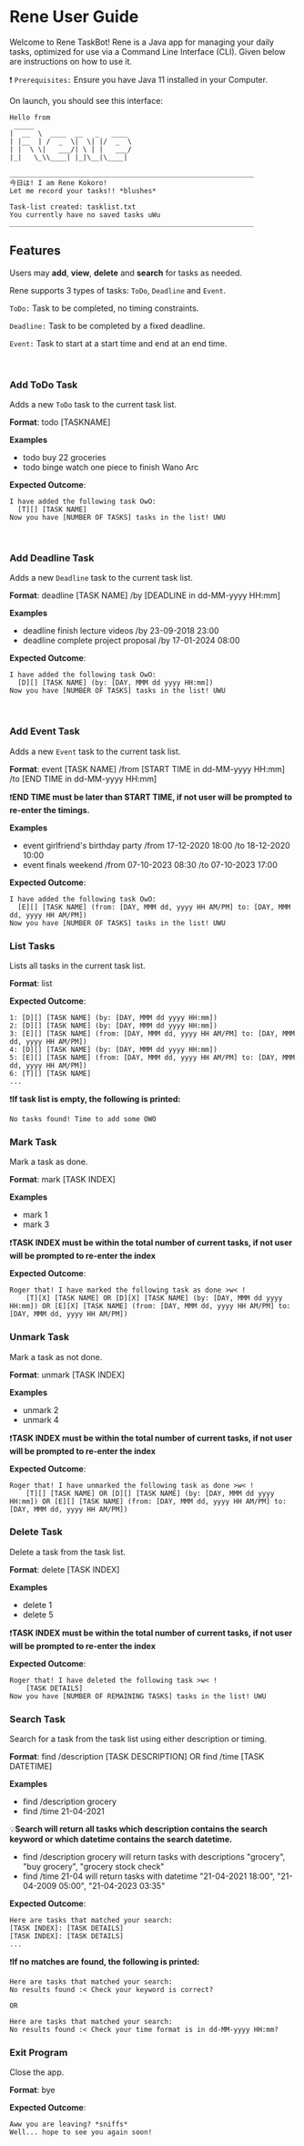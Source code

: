 # Rene User Guide

Welcome to Rene TaskBot!
Rene is a Java app for managing your daily tasks, optimized for use via a Command Line Interface (CLI). Given below are instructions on how to use it.


❗ `Prerequisites:` Ensure you have Java 11 installed in your Computer.

On launch, you should see this interface:

    Hello from
     _____ 
    |  __  \  ____  __   _   ____ 
    | |__  | /  _  \|  \| |/  _  \
    | |  \ \|   ___/| \ | |   ___/
    |_|   \_\\____| |_|\__|\____|

    ____________________________________________________________
    今日は! I am Rene Kokoro!
    Let me record your tasks!! *blushes*

    Task-list created: tasklist.txt
    You currently have no saved tasks uWu
    ____________________________________________________________

## Features
Users may **add**, **view**, **delete** and **search** for tasks as needed.

Rene supports 3 types of tasks: `ToDo`, `Deadline` and `Event`.

`ToDo:` Task to be completed, no timing constraints.

`Deadline:` Task to be completed by a fixed deadline.

`Event:` Task to start at a start time and end at an end time.

<br/>

### Add ToDo Task
Adds a new `ToDo` task to the current task list.

**Format**: todo [TASKNAME]

**Examples**

- todo buy 22 groceries
- todo binge watch one piece to finish Wano Arc

**Expected Outcome**:

    I have added the following task OwO:
      [T][] [TASK NAME]
    Now you have [NUMBER OF TASKS] tasks in the list! UWU

<br/>

### Add Deadline Task
Adds a new `Deadline` task to the current task list.

**Format**: deadline [TASK NAME] /by [DEADLINE in dd-MM-yyyy HH:mm]

**Examples**

- deadline finish lecture videos /by 23-09-2018 23:00
- deadline complete project proposal /by 17-01-2024 08:00

**Expected Outcome**:

    I have added the following task OwO:
      [D][] [TASK NAME] (by: [DAY, MMM dd yyyy HH:mm])
    Now you have [NUMBER OF TASKS] tasks in the list! UWU

<br/>

### Add Event Task
Adds a new `Event` task to the current task list.

**Format**: event [TASK NAME] /from [START TIME in dd-MM-yyyy HH:mm] /to [END TIME in dd-MM-yyyy HH:mm]

❗**END TIME must be later than START TIME, if not user will be prompted to re-enter the timings.**

**Examples**

- event girlfriend's birthday party /from 17-12-2020 18:00 /to 18-12-2020 10:00
- event finals weekend /from 07-10-2023 08:30 /to 07-10-2023 17:00

**Expected Outcome**:

    I have added the following task OwO:
      [E][] [TASK NAME] (from: [DAY, MMM dd, yyyy HH AM/PM] to: [DAY, MMM dd, yyyy HH AM/PM])
    Now you have [NUMBER OF TASKS] tasks in the list! UWU

### List Tasks
Lists all tasks in the current task list.

**Format**: list

**Expected Outcome**:

    1: [D][] [TASK NAME] (by: [DAY, MMM dd yyyy HH:mm])
    2: [D][] [TASK NAME] (by: [DAY, MMM dd yyyy HH:mm])
    3: [E][] [TASK NAME] (from: [DAY, MMM dd, yyyy HH AM/PM] to: [DAY, MMM dd, yyyy HH AM/PM])
    4: [D][] [TASK NAME] (by: [DAY, MMM dd yyyy HH:mm])
    5: [E][] [TASK NAME] (from: [DAY, MMM dd, yyyy HH AM/PM] to: [DAY, MMM dd, yyyy HH AM/PM])
    6: [T][] [TASK NAME]
    ...

❗**If task list is empty, the following is printed:**

    No tasks found! Time to add some OWO

### Mark Task
Mark a task as done.

**Format**: mark [TASK INDEX]

**Examples**

- mark 1
- mark 3

❗**TASK INDEX must be within the total number of current tasks, if not user will be prompted to re-enter the index**

**Expected Outcome**:

    Roger that! I have marked the following task as done >w< !
        [T][X] [TASK NAME] OR [D][X] [TASK NAME] (by: [DAY, MMM dd yyyy HH:mm]) OR [E][X] [TASK NAME] (from: [DAY, MMM dd, yyyy HH AM/PM] to: [DAY, MMM dd, yyyy HH AM/PM])

### Unmark Task
Mark a task as not done.

**Format**: unmark [TASK INDEX]

**Examples**

- unmark 2
- unmark 4

❗**TASK INDEX must be within the total number of current tasks, if not user will be prompted to re-enter the index**

**Expected Outcome**:

    Roger that! I have unmarked the following task as done >w< !
        [T][] [TASK NAME] OR [D][] [TASK NAME] (by: [DAY, MMM dd yyyy HH:mm]) OR [E][] [TASK NAME] (from: [DAY, MMM dd, yyyy HH AM/PM] to: [DAY, MMM dd, yyyy HH AM/PM])

### Delete Task
Delete a task from the task list.

**Format**: delete [TASK INDEX]

**Examples**

- delete 1
- delete 5

❗**TASK INDEX must be within the total number of current tasks, if not user will be prompted to re-enter the index**

**Expected Outcome**:

    Roger that! I have deleted the following task >w< !
        [TASK DETAILS]
    Now you have [NUMBER OF REMAINING TASKS] tasks in the list! UWU

### Search Task
Search for a task from the task list using either description or timing.

**Format**: find /description [TASK DESCRIPTION] OR find /time [TASK DATETIME]

**Examples**

- find /description grocery
- find /time 21-04-2021

💡**Search will return all tasks which description contains the search keyword or which datetime contains the search datetime.**

- find /description grocery will return tasks with descriptions "grocery", "buy grocery", "grocery stock check"
- find /time 21-04  will return tasks with datetime "21-04-2021 18:00", "21-04-2009 05:00", "21-04-2023 03:35"

**Expected Outcome**:

    Here are tasks that matched your search:
    [TASK INDEX]: [TASK DETAILS]
    [TASK INDEX]: [TASK DETAILS]
    ...

❗**If no matches are found, the following is printed:**

    Here are tasks that matched your search:
    No results found :< Check your keyword is correct?
    
    OR
    
    Here are tasks that matched your search:
    No results found :< Check your time format is in dd-MM-yyyy HH:mm?

### Exit Program
Close the app.

**Format**: bye

**Expected Outcome**:

    Aww you are leaving? *sniffs*
    Well... hope to see you again soon!

